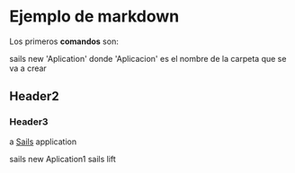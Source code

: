 # Ejemplo de markdown

Los primeros **comandos** son:

sails new 'Aplication'
donde 'Aplicacion' es el nombre de la carpeta que se va a crear

## Header2
### Header3

a [Sails](http://sailsjs.org) application


sails new Aplication1
sails lift
